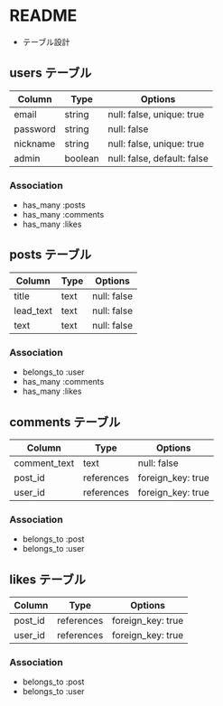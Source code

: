 # README

* テーブル設計

## users テーブル

| Column             | Type    | Options                     |
| ------------------ | ------  | --------------------------- |
| email              | string  | null: false, unique: true   |
| password           | string  | null: false                 |
| nickname           | string  | null: false, unique: true   |
| admin              | boolean | null: false, default: false |

### Association
- has_many :posts
- has_many :comments
- has_many :likes


## posts テーブル

| Column         | Type       | Options             |
| -------------- | ---------- | ------------------- |
| title          | text       | null: false         |
| lead_text      | text       | null: false         |
| text           | text       | null: false         |

### Association
- belongs_to :user
- has_many   :comments
- has_many   :likes


## comments テーブル

| Column        | Type       | Options           |
| ------------- | ---------- | ----------------- |
| comment_text  | text       | null: false       |
| post_id       | references | foreign_key: true |
| user_id       | references | foreign_key: true |

### Association
- belongs_to :post
- belongs_to :user


## likes テーブル

| Column         | Type       | Options           |
| -------------- | ---------- | ----------------- |
| post_id        | references | foreign_key: true |
| user_id        | references | foreign_key: true |

### Association
- belongs_to :post
- belongs_to :user
